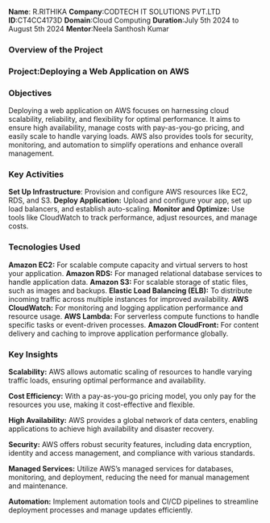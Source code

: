 **Name**: R.RITHIKA
**Company**:CODTECH IT SOLUTIONS PVT.LTD
**ID**:CT4CC4173D
**Domain**:Cloud Computing
**Duration**:July 5th 2024 to August 5th 2024
**Mentor**:Neela Santhosh Kumar


### Overview of the Project

### Project:Deploying a Web Application on AWS

### Objectives
Deploying a web application on AWS focuses on harnessing cloud scalability, reliability, and flexibility for optimal performance. 
It aims to ensure high availability, manage costs with pay-as-you-go pricing, and easily scale to handle varying loads. 
AWS also provides tools for security, monitoring, and automation to simplify operations and enhance overall management.

### Key Activities
**Set Up Infrastructure**: Provision and configure AWS resources like EC2, RDS, and S3.
**Deploy Application:** Upload and configure your app, set up load balancers, and establish auto-scaling.
**Monitor and Optimize:** Use tools like CloudWatch to track performance, adjust resources, and manage costs.

### Tecnologies Used 
**Amazon EC2:** For scalable compute capacity and virtual servers to host your application.
**Amazon RDS:** For managed relational database services to handle application data.
**Amazon S3:** For scalable storage of static files, such as images and backups.
**Elastic Load Balancing (ELB):** To distribute incoming traffic across multiple instances for improved availability.
**AWS CloudWatch:** For monitoring and logging application performance and resource usage.
**AWS Lambda:** For serverless compute functions to handle specific tasks or event-driven processes.
**Amazon CloudFront:** For content delivery and caching to improve application performance globally.

### Key Insights
**Scalability:** AWS allows automatic scaling of resources to handle varying traffic loads, ensuring optimal performance and availability.

**Cost Efficiency:** With a pay-as-you-go pricing model, you only pay for the resources you use, making it cost-effective and flexible.

**High Availability:** AWS provides a global network of data centers, enabling applications to achieve high availability and disaster recovery.

**Security:** AWS offers robust security features, including data encryption, identity and access management, and compliance with various standards.

**Managed Services:** Utilize AWS’s managed services for databases, monitoring, and deployment, reducing the need for manual management and maintenance.

**Automation:** Implement automation tools and CI/CD pipelines to streamline deployment processes and manage updates efficiently.










